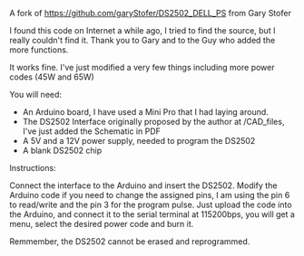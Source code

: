 A fork of https://github.com/garyStofer/DS2502_DELL_PS from Gary Stofer

I found this code on Internet a while ago, I tried to find the source, but I really couldn't find it. Thank you to Gary and to the Guy who added the more functions.

It works fine. I've just modified a very few things including more power codes (45W and 65W)


You will need:

* An Arduino board, I have used a Mini Pro that I had laying around.
* The DS2502 Interface originally proposed by the author at /CAD_files, I've just added the Schematic in PDF 
* A 5V and a 12V power supply, needed to program the DS2502
* A blank DS2502 chip

Instructions:

Connect the interface to the Arduino and insert the DS2502.
Modify the Arduino code if you need to change the assigned pins, I am using the pin 6 to read/write and the pin 3 for the program pulse.
Just upload the code into the Arduino, and connect it to the serial terminal at 115200bps, you will get a menu, select the desired power code and burn it.

Remmember, the DS2502 cannot be erased and reprogrammed.
